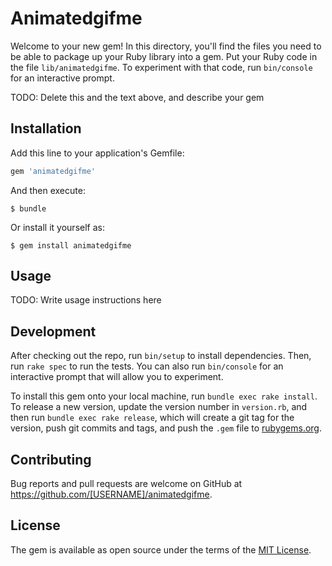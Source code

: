 # Animatedgifme

Welcome to your new gem! In this directory, you'll find the files you need to be able to package up your Ruby library into a gem. Put your Ruby code in the file `lib/animatedgifme`. To experiment with that code, run `bin/console` for an interactive prompt.

TODO: Delete this and the text above, and describe your gem

## Installation

Add this line to your application's Gemfile:

```ruby
gem 'animatedgifme'
```

And then execute:

    $ bundle

Or install it yourself as:

    $ gem install animatedgifme

## Usage

TODO: Write usage instructions here

## Development

After checking out the repo, run `bin/setup` to install dependencies. Then, run `rake spec` to run the tests. You can also run `bin/console` for an interactive prompt that will allow you to experiment.

To install this gem onto your local machine, run `bundle exec rake install`. To release a new version, update the version number in `version.rb`, and then run `bundle exec rake release`, which will create a git tag for the version, push git commits and tags, and push the `.gem` file to [rubygems.org](https://rubygems.org).

## Contributing

Bug reports and pull requests are welcome on GitHub at https://github.com/[USERNAME]/animatedgifme.

## License

The gem is available as open source under the terms of the [MIT License](https://opensource.org/licenses/MIT).
